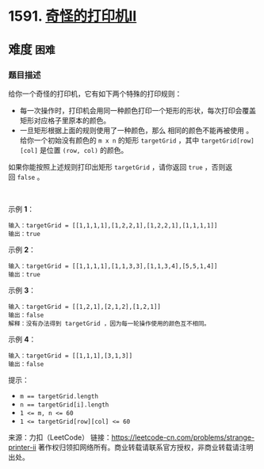 # 1591. [奇怪的打印机II](https://leetcode-cn.com/problems/strange-printer-ii/)  
<font size=5> 难度 `困难` </font>
---

### 题目描述

给你一个奇怪的打印机，它有如下两个特殊的打印规则：

* 每一次操作时，打印机会用同一种颜色打印一个矩形的形状，每次打印会覆盖矩形对应格子里原本的颜色。
* 一旦矩形根据上面的规则使用了一种颜色，那么 相同的颜色不能再被使用 。
给你一个初始没有颜色的 `m x n` 的矩形 `targetGrid` ，其中 `targetGrid[row][col]` 是位置 `(row, col)` 的颜色。

如果你能按照上述规则打印出矩形 `targetGrid` ，请你返回 `true` ，否则返回 `false` 。

 

示例 **1**：


```
输入：targetGrid = [[1,1,1,1],[1,2,2,1],[1,2,2,1],[1,1,1,1]]
输出：true
```
示例 **2**：


```
输入：targetGrid = [[1,1,1,1],[1,1,3,3],[1,1,3,4],[5,5,1,4]]
输出：true
```
示例 **3**：
```
输入：targetGrid = [[1,2,1],[2,1,2],[1,2,1]]
输出：false
解释：没有办法得到 targetGrid ，因为每一轮操作使用的颜色互不相同。
```
示例 **4**：
```
输入：targetGrid = [[1,1,1],[3,1,3]]
输出：false
```

提示：

* `m == targetGrid.length`
* `n == targetGrid[i].length`
* `1 <= m, n <= 60`
* `1 <= targetGrid[row][col] <= 60`

来源：力扣（LeetCode）
链接：https://leetcode-cn.com/problems/strange-printer-ii
著作权归领扣网络所有。商业转载请联系官方授权，非商业转载请注明出处。
